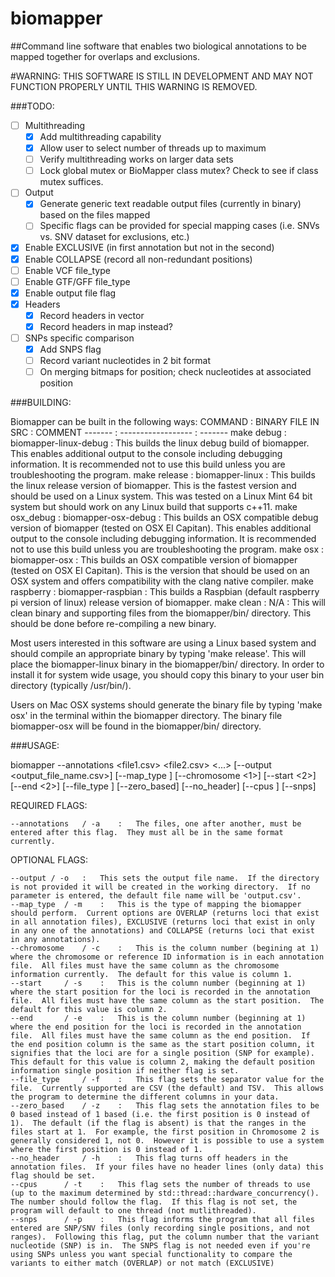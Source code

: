 # biomapper
##Command line software that enables two biological annotations to be mapped together for overlaps and exclusions.

#WARNING: THIS SOFTWARE IS STILL IN DEVELOPMENT AND MAY NOT FUNCTION PROPERLY UNTIL THIS WARNING IS REMOVED.

###TODO:
- [ ] Multithreading
  - [x] Add multithreading capability
  - [x] Allow user to select number of threads up to maximum
  - [ ] Verify multithreading works on larger data sets
  - [ ] Lock global mutex or BioMapper class mutex?  Check to see if class mutex suffices.
- [ ] Output
  - [x] Generate generic text readable output files (currently in binary) based on the files mapped
  - [ ] Specific flags can be provided for special mapping cases (i.e. SNVs vs. SNV dataset for exclusions, etc.)
- [x] Enable EXCLUSIVE (in first annotation but not in the second)
- [x] Enable COLLAPSE (record all non-redundant positions)
- [ ] Enable VCF file_type
- [ ] Enable GTF/GFF file_type
- [x] Enable output file flag
- [x] Headers
  - [x] Record headers in vector
  - [x] Record headers in map instead?
- [ ] SNPs specific comparison
  - [x] Add SNPS flag
  - [ ] Record variant nucleotides in 2 bit format
  - [ ] On merging bitmaps for position; check nucleotides at associated position

###BUILDING:

Biomapper can be built in the following ways:
	COMMAND			:	BINARY FILE IN SRC		:	COMMENT
	-------			:	------------------		:	-------
	make debug		:	biomapper-linux-debug	:	This builds the linux debug build of biomapper.  This enables additional output to the console including debugging information.  It is recommended not to use this build unless you are troubleshooting the program.
	make release	: 	biomapper-linux			:	This builds the linux release version of biomapper.  This is the fastest version and should be used on a Linux system.  This was tested on a Linux Mint 64 bit system but should work on any Linux build that supports c++11.
	make osx_debug	:	biomapper-osx-debug		:	This builds an OSX compatible debug version of biomapper (tested on OSX El Capitan).  This enables additional output to the console including debugging information.  It is recommended not to use this build unless you are troubleshooting the program.
	make osx		:	biomapper-osx			:	This builds an OSX compatible version of biomapper (tested on OSX El Capitan).  This is the version that should be used on an OSX system and offers compatibility with the clang native compiler.
	make raspberry  :	biomapper-raspbian		:	This builds a Raspbian (default raspberry pi version of linux) release version of biomapper.
	make clean		:	N/A						:	This will clean binary and supporting files from the biomapper/bin/ directory.  This should be done before re-compiling a new binary.

Most users interested in this software are using a Linux based system and should compile an appropriate binary by typing 'make release'. This will place the biomapper-linux binary in the biomapper/bin/ directory.  In order to install it for system wide usage, you should copy this binary to your user bin directory (typically /usr/bin/).

Users on Mac OSX systems should generate the binary file by typing 'make osx' in the terminal within the biomapper directory.  The binary file biomapper-osx will be found in the biomapper/bin/ directory.

###USAGE:


biomapper --annotations <file1.csv> <file2.csv> <...> [--output <output_file_name.csv>] [--map_type <overlap>] [--chromosome <1>] [--start <2>] [--end <2>] [--file_type <csv>] [--zero_based] [--no_header] [--cpus <threads>] [--snps]



REQUIRED FLAGS:

    --annotations 	/ -a    :	The files, one after another, must be entered after this flag.  They must all be in the same format currently.

OPTIONAL FLAGS:

	--output / -o	:	This sets the output file name.  If the directory is not provided it will be created in the working directory.  If no parameter is entered, the default file name will be 'output.csv'.
	--map_type 	/ -m	:	This is the type of mapping the biomapper should perform.  Current options are OVERLAP (returns loci that exist in all annotation files), EXCLUSIVE (returns loci that exist in only in any one of the annotations) and COLLAPSE (returns loci that exist in any annotations).
	--chromosome 	/ -c 	:	This is the column number (begining at 1) where the chromosome or reference ID information is in each annotation file.  All files must have the same column as the chromosome information currently.  The default for this value is column 1.
	--start 	/ -s   	:	This is the column number (beginning at 1) where the start position for the loci is recorded in the annotation file.  All files must have the same column as the start position.  The default for this value is column 2.
	--end 		/ -e	:	This is the column number (beginning at 1) where the end position for the loci is recorded in the annotation file.  All files must have the same column as the end position.  If the end position column is the same as the start position column, it signifies that the loci are for a single position (SNP for example).  This default for this value is column 2, making the default position information single position if neither flag is set.
	--file_type 	/ -f	:	This flag sets the separator value for the file.  Currently supported are CSV (the default) and TSV.  This allows the program to determine the different columns in your data.
	--zero_based 	/ -z	:	This flag sets the annotation files to be 0 based instead of 1 based (i.e. the first position is 0 instead of 1).  The default (if the flag is absent) is that the ranges in the files start at 1.  For example, the first position in Chromosome 2 is generally considered 1, not 0.  However it is possible to use a system where the first position is 0 instead of 1.
	--no_header 	/ -h	:	This flag turns off headers in the annotation files.  If your files have no header lines (only data) this flag should be set.
	--cpus 		/ -t	:	This flag sets the number of threads to use (up to the maximum determined by std::thread::hardware_concurrency().  The number should follow the flag.  If this flag is not set, the program will default to one thread (not mutlithreaded).
	--snps 		/ -p	:	This flag informs the program that all files entered are SNP/SNV files (only recording single positions, and not ranges).  Following this flag, put the column number that the variant nucleotide (SNP) is in.  The SNPS flag is not needed even if you're using SNPs unless you want special functionality to compare the variants to either match (OVERLAP) or not match (EXCLUSIVE)
